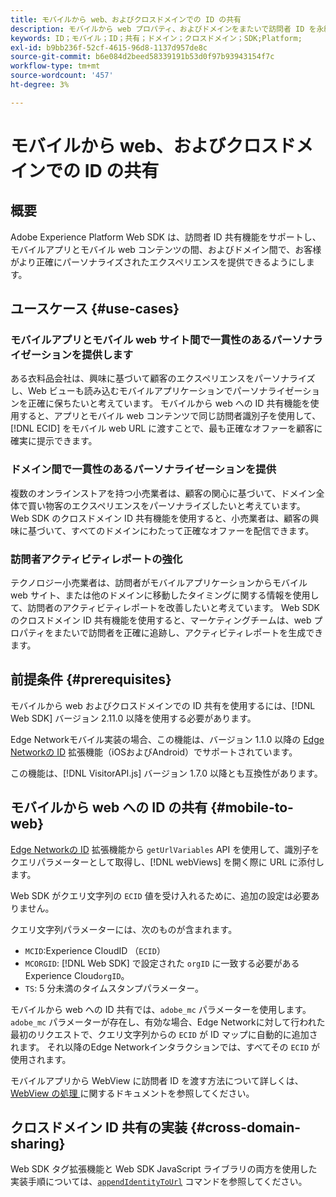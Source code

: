 ```yaml
---
title: モバイルから web、およびクロスドメインでの ID の共有
description: モバイルから web プロパティ、およびドメインをまたいで訪問者 ID を永続化する方法を説明します
keywords: ID；モバイル；ID；共有；ドメイン；クロスドメイン；SDK;Platform;
exl-id: b9bb236f-52cf-4615-96d8-1137d957de8c
source-git-commit: b6e084d2beed58339191b53d0f97b93943154f7c
workflow-type: tm+mt
source-wordcount: '457'
ht-degree: 3%

---
```


# モバイルから web、およびクロスドメインでの ID の共有

## 概要

Adobe Experience Platform Web SDK は、訪問者 ID 共有機能をサポートし、モバイルアプリとモバイル web コンテンツの間、およびドメイン間で、お客様がより正確にパーソナライズされたエクスペリエンスを提供できるようにします。

## ユースケース {#use-cases}

### モバイルアプリとモバイル web サイト間で一貫性のあるパーソナライゼーションを提供します

ある衣料品会社は、興味に基づいて顧客のエクスペリエンスをパーソナライズし、Web ビューも読み込むモバイルアプリケーションでパーソナライゼーションを正確に保ちたいと考えています。 モバイルから web への ID 共有機能を使用すると、アプリとモバイル web コンテンツで同じ訪問者識別子を使用して、[!DNL ECID] をモバイル web URL に渡すことで、最も正確なオファーを顧客に確実に提示できます。

### ドメイン間で一貫性のあるパーソナライゼーションを提供

複数のオンラインストアを持つ小売業者は、顧客の関心に基づいて、ドメイン全体で買い物客のエクスペリエンスをパーソナライズしたいと考えています。 Web SDK のクロスドメイン ID 共有機能を使用すると、小売業者は、顧客の興味に基づいて、すべてのドメインにわたって正確なオファーを配信できます。

### 訪問者アクティビティレポートの強化

テクノロジー小売業者は、訪問者がモバイルアプリケーションからモバイル web サイト、または他のドメインに移動したタイミングに関する情報を使用して、訪問者のアクティビティレポートを改善したいと考えています。 Web SDK のクロスドメイン ID 共有機能を使用すると、マーケティングチームは、web プロパティをまたいで訪問者を正確に追跡し、アクティビティレポートを生成できます。

## 前提条件 {#prerequisites}

モバイルから web およびクロスドメインでの ID 共有を使用するには、[!DNL Web SDK] バージョン 2.11.0 以降を使用する必要があります。

Edge Networkモバイル実装の場合、この機能は、バージョン 1.1.0 以降の [Edge Networkの ID](https://developer.adobe.com/client-sdks/documentation/identity-for-edge-network/) 拡張機能（iOSおよびAndroid）でサポートされています。

この機能は、[!DNL VisitorAPI.js] バージョン 1.7.0 以降とも互換性があります。

## モバイルから web への ID の共有 {#mobile-to-web}

[Edge Networkの ID](https://developer.adobe.com/client-sdks/documentation/identity-for-edge-network/api-reference/#geturlvariables) 拡張機能から `getUrlVariables` API を使用して、識別子をクエリパラメーターとして取得し、[!DNL webViews] を開く際に URL に添付します。

Web SDK がクエリ文字列の `ECID` 値を受け入れるために、追加の設定は必要ありません。

クエリ文字列パラメーターには、次のものが含まれます。

* `MCID`:Experience CloudID （`ECID`）
* `MCORGID`: [!DNL Web SDK] で設定された `orgID` に一致する必要があるExperience Cloud`orgID`。
* `TS`: 5 分未満のタイムスタンプパラメーター。


モバイルから web への ID 共有では、`adobe_mc` パラメーターを使用します。 `adobe_mc` パラメーターが存在し、有効な場合、Edge Networkに対して行われた最初のリクエストで、クエリ文字列からの `ECID` が ID マップに自動的に追加されます。 それ以降のEdge Networkインタラクションでは、すべてその `ECID` が使用されます。

モバイルアプリから WebView に訪問者 ID を渡す方法について詳しくは、[WebView の処理 ](https://experienceleague.adobe.com/docs/platform-learn/implement-mobile-sdk/app-implementation/web-views.html#implementation) に関するドキュメントを参照してください。

## クロスドメイン ID 共有の実装 {#cross-domain-sharing}

Web SDK タグ拡張機能と Web SDK JavaScript ライブラリの両方を使用した実装手順については、[`appendIdentityToUrl`](../commands/appendidentitytourl.md) コマンドを参照してください。
